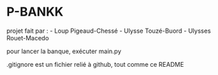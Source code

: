 # P-BANKK
projet fait par :
    - Loup Pigeaud-Chessé
    - Ulysse Touzé-Buord
    - Ulysses Rouet-Macedo


pour lancer la banque, exécuter main.py

.gitignore est un fichier relié à github, tout comme ce README
